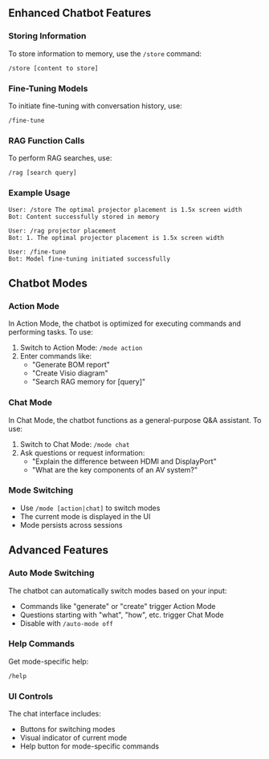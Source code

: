 ## Enhanced Chatbot Features

### Storing Information
To store information to memory, use the `/store` command:
```
/store [content to store]
```

### Fine-Tuning Models
To initiate fine-tuning with conversation history, use:
```
/fine-tune
```

### RAG Function Calls
To perform RAG searches, use:
```
/rag [search query]
```

### Example Usage
```
User: /store The optimal projector placement is 1.5x screen width
Bot: Content successfully stored in memory

User: /rag projector placement
Bot: 1. The optimal projector placement is 1.5x screen width

User: /fine-tune
Bot: Model fine-tuning initiated successfully 
```

## Chatbot Modes

### Action Mode
In Action Mode, the chatbot is optimized for executing commands and performing tasks. To use:
1. Switch to Action Mode: `/mode action`
2. Enter commands like:
   - "Generate BOM report"
   - "Create Visio diagram"
   - "Search RAG memory for [query]"

### Chat Mode
In Chat Mode, the chatbot functions as a general-purpose Q&A assistant. To use:
1. Switch to Chat Mode: `/mode chat`
2. Ask questions or request information:
   - "Explain the difference between HDMI and DisplayPort"
   - "What are the key components of an AV system?"

### Mode Switching
- Use `/mode [action|chat]` to switch modes
- The current mode is displayed in the UI
- Mode persists across sessions 

## Advanced Features

### Auto Mode Switching
The chatbot can automatically switch modes based on your input:
- Commands like "generate" or "create" trigger Action Mode
- Questions starting with "what", "how", etc. trigger Chat Mode
- Disable with `/auto-mode off`

### Help Commands
Get mode-specific help:
```
/help
```

### UI Controls
The chat interface includes:
- Buttons for switching modes
- Visual indicator of current mode
- Help button for mode-specific commands 
